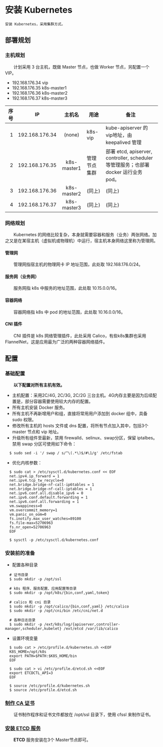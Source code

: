# 安装 **Kubernetes**
    安装 Kubernetes，采用集群方式。
## 部署规划
### 主机规划
　　计划采用 3 台主机，既做 Master 节点，也做 Worker 节点，另配置一个VIP。
- 192.168.176.34 vip
- 192.168.176.35 k8s-master1
- 192.168.176.36 k8s-master2
- 192.168.176.37 k8s-master3

|序号|IP|主机名|用途|备注|
| -: | - | :-: | - | - |
|1|192.168.176.34|(none)|k8s-vip|kube-apiserver 的 vip地址，由 keepalived 管理|
|2|192.168.176.35|k8s-master1|管理节点集群|部署 etcd, apiserver, controller, scheduler 等管理服务；也部署 docker 运行业务 pod。|
|3|192.168.176.36|k8s-master2|(同上)|(同上)|
|4|192.168.176.37|k8s-master3|(同上)|(同上)|

### 网络规划
　　Kubernetes 的网络比较复杂，本身就需要容器和服务（业务）两张网络。加之又是在某宿主机（虚拟机或物理机）中运行，宿主机本身网络这里称为管理网。
#### 管理网
　　管理网指宿主机的物理网卡 IP 地址范围，此处取 192.168.176.0/24。
#### 服务网（业务网）
　　服务网指 k8s 中服务的地址范围，此处取 10.15.0.0/16。
#### 容器网络
　　容器网络指 k8s 中 pod 的地址范围，此处取 10.16.0.0/16。
#### CNI 插件
　　CNI 插件是 k8s 网络管理插件，此处采用 Calico，有些k8s集群也采用 FlannelNet，这是应用最为广泛的两种容器网络插件。

## 配置
### 基础配置
　　**以下配置对所有主机有效。**
- 主机配置：采用2C/4G, 2C/3G, 2C/2G 三台主机。4G内存主要是因为后续配置是，部分容器需要使用较大内存的配置。
- 所有主机安装 Docker 服务。
- 所有主机不再新增用户和组，直接将常用用户添加到 docker 组中，具备 sudo 权限。
- 修改所有主机的 hosts 文件或 dns 配置，将所有节点加入其中，包括3个 master 节点和 vip 地址。
- 升级所有组件至最新，禁用 firewalld、selinux、swap分区，保留 iptalbes。禁用 swap 分区可使用如下命令：
```
  $ sudo sed -i '/ swap / s/^\(.*\)$/#\1/g' /etc/fstab
```
- 优化内核参数：
```
  $ sudo cat > /etc/sysctl.d/kubernetes.conf << EOF
  net.ipv4.ip_forward = 1
  net.ipv4.tcp_tw_recycle=0
  net.bridge.bridge-nf-call-ip6tables = 1
  net.bridge.bridge-nf-call-iptables = 1
  net.ipv6.conf.all.disable_ipv6 = 0
  net.ipv6.conf.default.forwarding = 1
  net.ipv6.conf.all.forwarding = 1
  vm.swappiness=0
  vm.overcommit_memory=1
  vm.panic_on_oom=0
  fs.inotify.max_user_watches=89100
  fs.file-max=52706963
  fs.nr_open=52706963
  EOF

  $ sysctl -p /etc/sysctl.d/kubernetes.conf
```
### 安装前的准备
- 配置各种目录
```
  # 证书目录
  $ sudo mkdir -p /opt/ssl

  # k8s 程序、服务配置、应用配置等目录
  $ sudo mkdir -p /opt/k8s/{bin,conf,yaml,token}

  # calico 和 cni 目录
  $ sudo mkdir -p /opt/calico/{bin,conf,yaml} /etc/calico
  $ sudo mkdir -p /opt/cni/bin /etc/cni/net.d

  # 各种日志目录
  $ sudo mkdir -p /ext/k8s/log/{apiserver,controller-manager,scheduler,kubelet} /ext/etcd /var/lib/calico
```
- 设置环境变量
```
  $ sudo cat > /etc/profile.d/kubernetes.sh <<EOF
  K8S_HOME=/opt/k8s
  export PATH=$PATH:$K8S_HOME/bin
  EOF

  $ sudo cat > vi /etc/profile.d/etcd.sh <<EOF
  export ETCDCTL_API=3
  EOF

  $ source /etc/profile.d/kubernetes.sh
  $ source /etc/profile.d/etcd.sh
```
### [制作 **CA** 证书](ca/README.md)
　　证书制作程序和证书文件都放在 /opt/ssl 目录下，使用 cfssl 来制作证书。
### [安装 **ETCD** 服务](etcd/README.md)
　　**ETCD** 服务安装在3个 Master节点即可。
